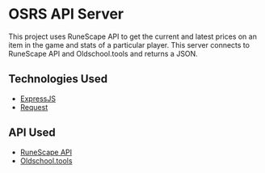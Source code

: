 # OSRS API Server

This project uses RuneScape API to get the current and latest prices on an item in the game and stats of a particular player. This server connects to RuneScape API and Oldschool.tools and returns a JSON. 

## Technologies Used
* [ExpressJS](https://expressjs.com/)
* [Request](https://www.npmjs.com/package/request)


## API Used
* [RuneScape API](https://runescape.fandom.com/wiki/Application_programming_interface)
* [Oldschool.tools](https://oldschool.tools/)
